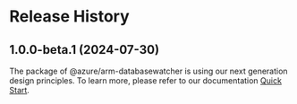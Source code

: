 # Release History
    
## 1.0.0-beta.1 (2024-07-30)

The package of @azure/arm-databasewatcher is using our next generation design principles. To learn more, please refer to our documentation [Quick Start](https://aka.ms/azsdk/js/mgmt/quickstart).
